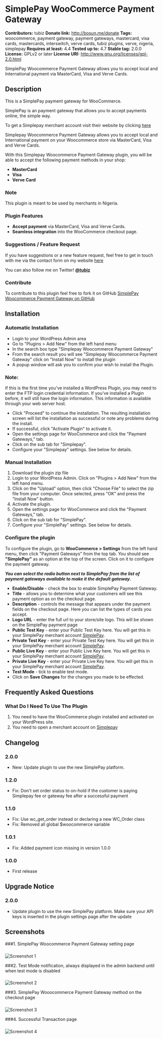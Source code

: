# SimplePay WooCommerce Payment Gateway
**Contributors:** tubiz
**Donate link:** http://bosun.me/donate
**Tags:** woocommerce, payment gateway, payment gateways, mastercard, visa cards, mastercards, interswitch, verve cards, tubiz plugins, verve, nigeria, simplepay
**Requires at least:** 4.4
**Tested up to:** 4.7
**Stable tag:** 2.0.0
**License:** GPLv2 or later
**License URI:** http://www.gnu.org/licenses/gpl-2.0.html

SimplePay Woocommerce Payment Gateway allows you to accept local and International payment via MasterCard, Visa and Verve Cards.






## Description

This is a SimplePay payment gateway for WooCommerce.

SimplePay is an payment gateway that allows you to accept payments online, the simple way.

To get a Simplepay merchant account visit their website by clicking [here](https://www.simplepay.ng)

Simplepay Woocommerce Payment Gateway allows you to accept local and International payment on your Woocommerce store via MasterCard, Visa and Verve Cards.

With this Simplepay Woocommerce Payment Gateway plugin, you will be able to accept the following payment methods in your shop:

* __MasterCard__
* __Visa__
* __Verve Card__


### Note

This plugin is meant to be used by merchants in Nigeria.


### Plugin Features

*   __Accept payment__ via MasterCard, Visa and Verve Cards.
* 	__Seamless integration__ into the WooCommerce checkout page.



### Suggestions / Feature Request

If you have suggestions or a new feature request, feel free to get in touch with me via the contact form on my website [here](http://bosun.me/get-in-touch/)

You can also follow me on Twitter! **[@tubiz](http://twitter.com/tubiz)**



### Contribute
To contribute to this plugin feel free to fork it on GitHub [SimplePay Woocommerce Payment Gateway on GitHub](https://github.com/tubiz/simplepay-woocommerce-payment-gateway)



## Installation


### Automatic Installation
* 	Login to your WordPress Admin area
* 	Go to "Plugins > Add New" from the left hand menu
* 	In the search box type "Simplepay Woocommerce Payment Gateway"
*	From the search result you will see "Simplepay Woocommerce Payment Gateway" click on "Install Now" to install the plugin
*	A popup window will ask you to confirm your wish to install the Plugin.


### Note:
If this is the first time you've installed a WordPress Plugin, you may need to enter the FTP login credential information. If you've installed a Plugin before, it will still have the login information. This information is available through your web server host.

* Click "Proceed" to continue the installation. The resulting installation screen will list the installation as successful or note any problems during the install.
* If successful, click "Activate Plugin" to activate it.
* 	Open the settings page for WooCommerce and click the "Payment Gateways," tab.
* 	Click on the sub tab for "Simplepay".
*	Configure your "Simplepay" settings. See below for details.


### Manual Installation
1. 	Download the plugin zip file
2. 	Login to your WordPress Admin. Click on "Plugins > Add New" from the left hand menu.
3.  Click on the "Upload" option, then click "Choose File" to select the zip file from your computer. Once selected, press "OK" and press the "Install Now" button.
4.  Activate the plugin.
5. 	Open the settings page for WooCommerce and click the "Payment Gateways," tab.
6. 	Click on the sub tab for "SimplePay".
7.	Configure your "SimplePay" settings. See below for details.




### Configure the plugin
To configure the plugin, go to __WooCommerce > Settings__ from the left hand menu, then click "Payment Gateways" from the top tab. You should see __"SimplePay"__ as an option at the top of the screen. Click on it to configure the payment gateway.

__*You can select the radio button next to SimplePay from the list of payment gateways available to make it the default gateway.*__

* __Enable/Disable__ - check the box to enable SimplePay Payment Gateway.
* __Title__ - allows you to determine what your customers will see this payment option as on the checkout page.
* __Description__ - controls the message that appears under the payment fields on the checkout page. Here you can list the types of cards you accept.
* __Logo URL__  - enter the full url to your store/site logo. This will be shown on the SimplePay payment page
* __Public Test Key__  - enter your Public Test Key here. You will get this in your SimplePay merchant account [SimplePay](https://www.simplepay.ng).
* __Private Test Key__  - enter your Private Test Key here. You will get this in your SimplePay merchant account [SimplePay](https://www.simplepay.ng).
* __Public Live Key__  - enter your Public Live Key here. You will get this in your SimplePay merchant account [SimplePay](https://www.simplepay.ng).
* __Private Live Key__  - enter your Private Live Key here. You will get this in your SimplePay merchant account [SimplePay](https://www.simplepay.ng).
* __Test Mode__  - tick to enable test mode.
* Click on __Save Changes__ for the changes you made to be effected.






## Frequently Asked Questions


### What Do I Need To Use The Plugin

1.	You need to have the WooCommerce plugin installed and activated on your WordPress site.
2.	You need to open a merchant account on [Simplepay](https://www.simplepay.ng)





## Changelog


### 2.0.0
* 	New: Update plugin to use the new SimplePay platform.


### 1.2.0
*	Fix: Don't set order status to on-hold if the customer is paying Simplepay fee or gateway fee after a successful payment


### 1.1.0
*	Fix: Use wc_get_order instead or declaring a new WC_Order class
*	Fix: Removed all global $woocommerce variable


### 1.0.1
* 	Fix: Added payment icon missing in version 1.0.0


### 1.0.0
*   First release






## Upgrade Notice


### 2.0.0
*	Update plugin to use the new SimplePay platform. Make sure your API keys is inserted in the plugin settings page after the update



## Screenshots

###1. SimplePay Woocommerce Payment Gateway setting page
###
![Screenshot 1](https://github.com/tubiz/simplepay-woocommerce-payment-gateway/blob/master/assets/screenshot-1.png)

###2. Test Mode notification, always displayed in the admin backend until when test mode is disabled
###
![Screenshot 2](https://github.com/tubiz/simplepay-woocommerce-payment-gateway/blob/master/assets/screenshot-2.png)

###3. SimplePay Wooocommerce Payment Gateway method on the checkout page
###
![Screenshot 3](https://github.com/tubiz/simplepay-woocommerce-payment-gateway/blob/master/assets/screenshot-3.png)

###4. Successful Transaction page
###
![Screenshot 4](https://github.com/tubiz/simplepay-woocommerce-payment-gateway/blob/master/assets/screenshot-4.png)